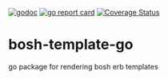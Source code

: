 [![godoc](https://godoc.org/github.com/viovanov/bosh-template-go?status.svg)](https://godoc.org/github.com/viovanov/bosh-template-go)
[![go report card](https://goreportcard.com/badge/github.com/viovanov/bosh-template-go)](https://goreportcard.com/report/github.com/viovanov/bosh-template-go)
[![Coverage Status](https://coveralls.io/repos/github/viovanov/bosh-template-go/badge.svg?branch=master)](https://coveralls.io/github/viovanov/bosh-template-go?branch=master)

# bosh-template-go
go package for rendering bosh erb templates
